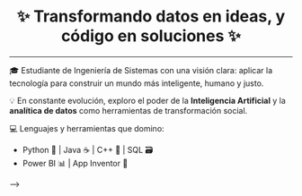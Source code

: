 <h1 align="center">✨ Transformando datos en ideas, y código en soluciones ✨</h1>

---

🎓 Estudiante de Ingeniería de Sistemas con una visión clara: aplicar la tecnología para construir un mundo más inteligente, humano y justo.

💡 En constante evolución, exploro el poder de la **Inteligencia Artificial** y la **analítica de datos** como herramientas de transformación social.

💻 Lenguajes y herramientas que domino:
- Python 🐍 | Java ☕ | C++ 🔧 | SQL 🗃️
- Power BI 📊 | App Inventor 📱

-->
